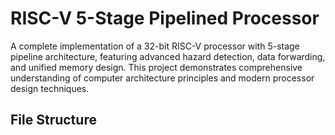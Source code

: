 # RISC-V 5-Stage Pipelined Processor
A complete implementation of a 32-bit RISC-V processor with 5-stage pipeline architecture, featuring advanced hazard detection, data forwarding, and unified memory design. This project demonstrates comprehensive understanding of computer architecture principles and modern processor design techniques.
## File Structure

